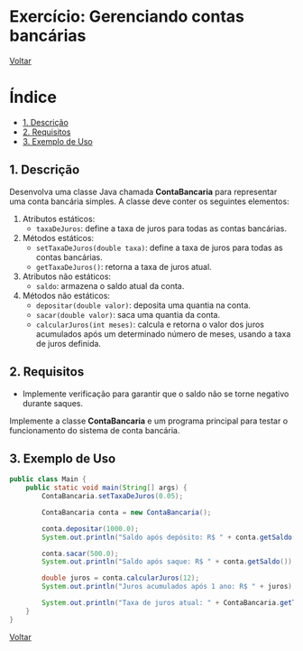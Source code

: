 # Exercício: Gerenciando contas bancárias

[Voltar](../../README.md)

# Índice

<!-- TOC -->

- [1. Descrição](#1-descri%C3%A7%C3%A3o)
- [2. Requisitos](#2-requisitos)
- [3. Exemplo de Uso](#3-exemplo-de-uso)

<!-- /TOC -->

## 1. Descrição

Desenvolva uma classe Java chamada **ContaBancaria** para representar uma conta bancária simples. A classe deve conter os seguintes elementos:

1. Atributos estáticos:
   - `taxaDeJuros`: define a taxa de juros para todas as contas bancárias.
2. Métodos estáticos:
   - `setTaxaDeJuros(double taxa)`: define a taxa de juros para todas as contas bancárias.
   - `getTaxaDeJuros()`: retorna a taxa de juros atual.
3. Atributos não estáticos:
   - `saldo`: armazena o saldo atual da conta.
4. Métodos não estáticos:
   - `depositar(double valor)`: deposita uma quantia na conta.
   - `sacar(double valor)`: saca uma quantia da conta.
   - `calcularJuros(int meses)`: calcula e retorna o valor dos juros acumulados após um determinado número de meses, usando a taxa de juros definida.

## 2. Requisitos

- Implemente verificação para garantir que o saldo não se torne negativo durante saques.

Implemente a classe **ContaBancaria** e um programa principal para testar o funcionamento do sistema de conta bancária.

## 3. Exemplo de Uso

```java
public class Main {
    public static void main(String[] args) {
        ContaBancaria.setTaxaDeJuros(0.05);

        ContaBancaria conta = new ContaBancaria();

        conta.depositar(1000.0);
        System.out.println("Saldo após depósito: R$ " + conta.getSaldo());

        conta.sacar(500.0);
        System.out.println("Saldo após saque: R$ " + conta.getSaldo());

        double juros = conta.calcularJuros(12);
        System.out.println("Juros acumulados após 1 ano: R$ " + juros);

        System.out.println("Taxa de juros atual: " + ContaBancaria.getTaxaDeJuros());
    }
}
```

[Voltar](../../README.md)
